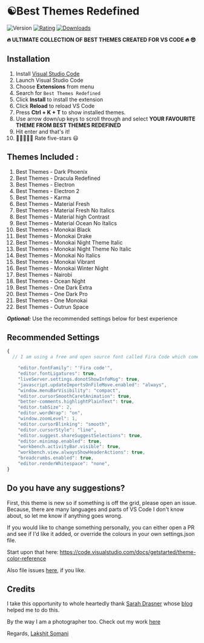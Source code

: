 # ☯️Best Themes Redefined

![Version](https://vsmarketplacebadge.apphb.com/version/lakshits11.best-themes-redefined.svg?style=for-the-badge&colorA=9935fc&colorB=341569)
[![Rating](https://vsmarketplacebadge.apphb.com/rating-star/lakshits11.best-themes-redefined.svg?style=for-the-badge&colorA=FFC600&colorB=FF9D00)](https://marketplace.visualstudio.com/items?itemName=lakshits11.best-themes-redefined)
[![Downloads](https://vsmarketplacebadge.apphb.com/downloads/lakshits11.best-themes-redefined.svg?style=for-the-badge&colorA=88FF00&colorB=00FF00CC)](https://marketplace.visualstudio.com/items?itemName=lakshits11.best-themes-redefined)

**🔥 ULTIMATE COLLECTION OF BEST THEMES CREATED FOR VS CODE 🔥 😎**

## Installation

1. Install [Visual Studio Code](https://code.visualstudio.com/)
2. Launch Visual Studio Code
3. Choose **Extensions** from menu
4. Search for `Best Themes Redefined`
5. Click **Install** to install the extension
6. Click **Reload** to reload VS Code
7. Press **Ctrl + K + T** to show installed themes.
8. Use arrow down/up keys to scroll through and select **YOUR FAVOURITE THEME FROM BEST THEMES REDEFINED**
9. Hit enter and that's it!
10. 🌟🌟🌟🌟🌟 Rate five-stars 😃


## Themes Included :

 1. Best Themes - Dark Phoenix
 2. Best Themes - Dracula Redefined
 3. Best Themes - Electron
 4. Best Themes - Electron 2
 5. Best Themes - Karma
 6. Best Themes - Material Fresh
 7. Best Themes - Material Fresh No Italics
 8. Best Themes - Material high Contrast
 9. Best Themes - Material Ocean No Italics
 10. Best Themes - Monokai Black
 11. Best Themes - Monokai Drake
 12. Best Themes - Monokai Night Theme Italic
 13. Best Themes - Monokai Night Theme No Italic
 14. Best Themes - Monokai No Italics
 15. Best Themes - Monokai Vibrant
 16. Best Themes - Monokai Winter Night
 17. Best Themes - Nairobi
 18. Best Themes - Ocean Night
 19. Best Themes - One Dark Extra
 20. Best Themes - One Dark Pro
 21. Best Themes - One Monokai
 22. Best Themes - Outrun Space
 
 
***Optional:*** Use the recommended settings below for best experience

## Recommended Settings

```js
{
  // I am using a free and open source font called Fira Code which comes with font ligatures and you can easily get it here: https://fonts.google.com/specimen/Fira+Code

    "editor.fontFamily": "'Fira code'",
    "editor.fontLigatures": true,
    "liveServer.settings.donotShowInfoMsg": true,
    "javascript.updateImportsOnFileMove.enabled": "always",
    "window.menuBarVisibility": "compact",
    "editor.cursorSmoothCaretAnimation": true,
    "better-comments.highlightPlainText": true,
    "editor.tabSize": 2,
    "editor.wordWrap": "on",
    "window.zoomLevel": 1,
    "editor.cursorBlinking": "smooth",
    "editor.cursorStyle": "line",
    "editor.suggest.shareSuggestSelections": true,
    "editor.minimap.enabled": true,
    "workbench.activityBar.visible": true,
    "workbench.view.alwaysShowHeaderActions": true,
    "breadcrumbs.enabled": true,
    "editor.renderWhitespace": "none",
}
```

## Do you have any suggestions?

First, this theme is new so if something is off the grid, please open an issue. Because, there are many languages and parts of VS Code I don't know about, so let me know if anything goes wrong.

If you would like to change something personally, you can either open a PR and see if I'd like it added, or override the colours in your own settings.json file.

Start upon that here: https://code.visualstudio.com/docs/getstarted/theme-color-reference


Also file issues [here](https://github.com/lakshits11/best-themes/issues), if you like.

## Credits



I take this opportunity to whole heartedly thank [Sarah Drasner](https://github.com/sdras) whose [blog](https://css-tricks.com/creating-a-vs-code-theme/) helped me to do this. 

By the way I am a photographer too. Check out my work [here](https://www.instagram.com/_.pixelated/)

Regards, [Lakshit Somani](https://www.instagram.com/_.pixelated/)
